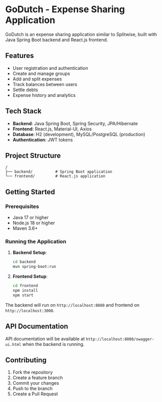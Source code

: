 # GoDutch - Expense Sharing Application

GoDutch is an expense sharing application similar to Splitwise, built with Java Spring Boot backend and React.js frontend.

## Features

- User registration and authentication
- Create and manage groups
- Add and split expenses
- Track balances between users
- Settle debts
- Expense history and analytics

## Tech Stack

- **Backend**: Java Spring Boot, Spring Security, JPA/Hibernate
- **Frontend**: React.js, Material-UI, Axios
- **Database**: H2 (development), MySQL/PostgreSQL (production)
- **Authentication**: JWT tokens

## Project Structure

```
/
├── backend/          # Spring Boot application
└── frontend/         # React.js application
```

## Getting Started

### Prerequisites

- Java 17 or higher
- Node.js 18 or higher
- Maven 3.6+

### Running the Application

1. **Backend Setup**:
   ```bash
   cd backend
   mvn spring-boot:run
   ```

2. **Frontend Setup**:
   ```bash
   cd frontend
   npm install
   npm start
   ```

The backend will run on `http://localhost:8080` and frontend on `http://localhost:3000`.

## API Documentation

API documentation will be available at `http://localhost:8080/swagger-ui.html` when the backend is running.

## Contributing

1. Fork the repository
2. Create a feature branch
3. Commit your changes
4. Push to the branch
5. Create a Pull Request
